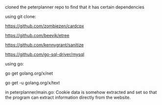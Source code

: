 cloned the peterplanner repo to find that it has certain dependencies

using git clone:

https://github.com/zombiezen/cardcpx

https://github.com/beevik/etree

https://github.com/kennygrant/sanitize

https://github.com/go-sql-driver/mysql

using go:

go get golang.org/x/net

go get -u golang.org/x/text


in peterplanner/main.go:
	Cookie data is somehow extracted and set so that the program can extract information directly from the website.
